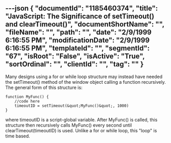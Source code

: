 ---json
{
  "documentId": "1185460374",
  "title": "JavaScript: The Significance of setTimeout() and clearTimeout()",
  "documentShortName": "",
  "fileName": "",
  "path": "",
  "date": "2/9/1999 6:16:55 PM",
  "modificationDate": "2/9/1999 6:16:55 PM",
  "templateId": "",
  "segmentId": "67",
  "isRoot": "False",
  "isActive": "True",
  "sortOrdinal": "",
  "clientId": "",
  "tag": ""
}
---

Many designs using a for or while loop structure may instead have needed the setTimeout() method of the window object calling a function recursively. The general form of this structure is:

    function MyFunc() {
        //code here
        timeoutID = setTimeout(&quot;MyFunc()&quot;, 1000)
    }

where timeoutID is a script-global variable. After MyFunc() is called, this structure then recursively calls MyFunc() every second until clearTimeout(timeoutID) is used. Unlike a for or while loop, this &quot;loop&quot; is time based.
